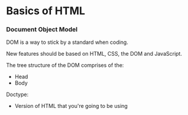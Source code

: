 # Basics of HTML

### Document Object Model

DOM is a way to stick by a standard when coding. 

New features should be based on HTML, CSS, the DOM and JavaScript.



The tree structure of the DOM comprises of the:

- Head
- Body



Doctype:

- Version of HTML that you're going to be using